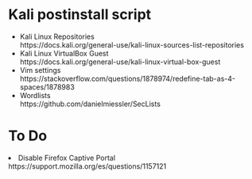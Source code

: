 # Kali postinstall script
<ul>
<p><li>Kali Linux Repositories<br>
https://docs.kali.org/general-use/kali-linux-sources-list-repositories

<li>Kali Linux VirtualBox Guest<br>
https://docs.kali.org/general-use/kali-linux-virtual-box-guest

<li>Vim settings<br>
https://stackoverflow.com/questions/1878974/redefine-tab-as-4-spaces/1878983

<li>Wordlists<br>
https://github.com/danielmiessler/SecLists
</ul>



# To Do
<p><li>Disable Firefox Captive Portal<br>
https://support.mozilla.org/es/questions/1157121
